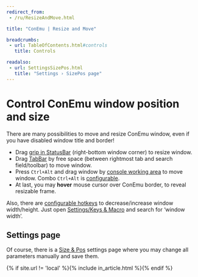 ```yaml
---
redirect_from:
 - /ru/ResizeAndMove.html

title: "ConEmu | Resize and Move"

breadcrumbs:
 - url: TableOfContents.html#controls
   title: Controls

readalso:
 - url: SettingsSizePos.html
   title: "Settings › SizePos page"
---
```


# Control ConEmu window position and size

There are many possibilities to move and resize ConEmu window,
even if you have disabled window title and border!

* Drag [grip in StatusBar](StatusBar.html) (right-bottom window corner)
  to resize window.
* Drag [TabBar](TabBar.html) by free space
  (between rightmost tab and search field/toolbar)
  to move window.
* Press `Ctrl+Alt` and drag window by [console working area](VirtualConsole.html)
  to move window. Combo `Ctrl+Alt` is [configurable](SettingsHotkeys.html).
* At last, you may **hover** mouse cursor over ConEmu border, to reveal
  resizable frame.

Also, there are [configurable hotkeys](KeyboardShortcuts.html) to decrease/increase
window width/height.
Just open [Settings/Keys & Macro](SettingsHotkeys.html) and search for ‘window width’.

## Settings page

Of course, there is a [Size & Pos](SettingsSizePos.html) settings page where
you may change all parameters manually and save them.

{% if site.url != 'local' %}{% include in_article.html %}{% endif %}
